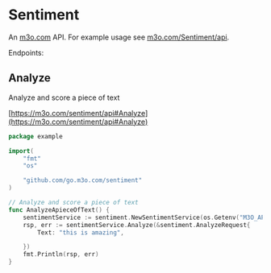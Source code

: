 # Sentiment

An [m3o.com](https://m3o.com) API. For example usage see [m3o.com/Sentiment/api](https://m3o.com/Sentiment/api).

Endpoints:

## Analyze

Analyze and score a piece of text


[https://m3o.com/sentiment/api#Analyze](https://m3o.com/sentiment/api#Analyze)

```go
package example

import(
	"fmt"
	"os"

	"github.com/go.m3o.com/sentiment"
)

// Analyze and score a piece of text
func AnalyzeApieceOfText() {
	sentimentService := sentiment.NewSentimentService(os.Getenv("M3O_API_TOKEN"))
	rsp, err := sentimentService.Analyze(&sentiment.AnalyzeRequest{
		Text: "this is amazing",

	})
	fmt.Println(rsp, err)
}
```
